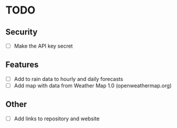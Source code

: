 # TODO

## Security

- [ ] Make the API key secret

## Features

- [ ] Add to rain data to hourly and daily forecasts
- [ ] Add map with data from Weather Map 1.0 (openweathermap.org)

## Other

- [ ] Add links to repository and website
